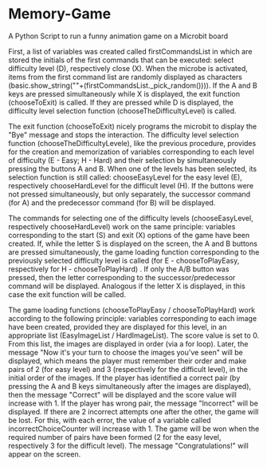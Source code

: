 # Memory-Game
A Python Script to run a funny animation game on a Microbit board

First, a list of variables was created called firstCommandsList in which are stored the initials of the first commands that can be executed: select difficulty level (D), respectively close (X). When the microbe is activated, items from the first command list are randomly displayed as characters (basic.show_string(""+(firstCommandsList._pick_random()))). If the A and B keys are pressed simultaneously while X is displayed, the exit function (chooseToExit) is called. If they are pressed while D is displayed, the difficulty level selection function (chooseTheDifficultyLevel) is called.

The exit function (chooseToExit) nicely programs the microbit to display the "Bye" message and stops the interaction.
The difficulty level selection function (chooseTheDifficultyLevele), like the previous procedure, provides for the creation and memorization of variables corresponding to each level of difficulty (E - Easy; H - Hard) and their selection by simultaneously pressing the buttons A and B. When one of the levels has been selected, its selection function is still called: chooseEasyLevel for the easy level (E), respectively chooseHardLevel for the difficult level (H). If the buttons were not pressed simultaneously, but only separately, the successor command (for A) and the predecessor command (for B) will be displayed.

The commands for selecting one of the difficulty levels (chooseEasyLevel, respectively chooseHardLevel) work on the same principle: variables corresponding to the start (S) and exit (X) options of the game have been created. If, while the letter S is displayed on the screen, the A and B buttons are pressed simultaneously, the game loading function corresponding to the previously selected difficulty level is called (for E - chooseToPlayEasy, respectively for H - chooseToPlayHard) . If only the A/B button was pressed, then the letter corresponding to the successor/predecessor command will be displayed. Analogous if the letter X is displayed, in this case the exit function will be called.

The game loading functions (chooseToPlayEasy / chooseToPlayHard) work according to the following principle: variables corresponding to each image have been created, provided they are displayed for this level, in an appropriate list (EasyImageList / HardImageList). The score value is set to 0. From this list, the images are displayed in order (via a for loop). Later, the message "Now it's your turn to choose the images you've seen" will be displayed, which means the player must remember their order and make pairs of 2 (for easy level) and 3 (respectively for the difficult level), in the initial order of the images. If the player has identified a correct pair (by pressing the A and B keys simultaneously after the images are displayed), then the message "Correct" will be displayed and the score value will increase with 1. If the player has wrong pair, the message "Incorrect" will be displayed. If there are 2 incorrect attempts one after the other, the game will be lost. For this, with each error, the value of a variable called incorrectChoiceCounter will increase with 1. The game will be won when the required number of pairs have been formed (2 for the easy level, respectively 3 for the difficult level). The message "Congratulations!" will appear on the screen.
